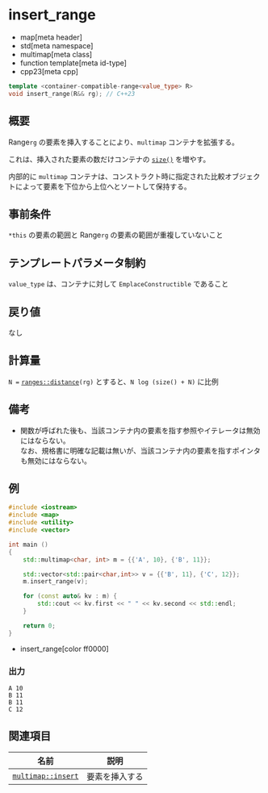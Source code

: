# insert_range
* map[meta header]
* std[meta namespace]
* multimap[meta class]
* function template[meta id-type]
* cpp23[meta cpp]

```cpp
template <container-compatible-range<value_type> R>
void insert_range(R&& rg); // C++23
```

## 概要
Range`rg` の要素を挿入することにより、`multimap` コンテナを拡張する。

これは、挿入された要素の数だけコンテナの [`size()`](size.md) を増やす。

内部的に `multimap` コンテナは、コンストラクト時に指定された比較オブジェクトによって要素を下位から上位へとソートして保持する。


## 事前条件
`*this` の要素の範囲と Range`rg` の要素の範囲が重複していないこと


## テンプレートパラメータ制約
`value_type` は、コンテナに対して `EmplaceConstructible` であること


## 戻り値
なし


## 計算量
`N =` [`ranges::distance`](../../iterator/ranges_distance.md)`(rg)` とすると、`N log (size() + N)` に比例


## 備考
- 関数が呼ばれた後も、当該コンテナ内の要素を指す参照やイテレータは無効にはならない。  
	なお、規格書に明確な記載は無いが、当該コンテナ内の要素を指すポインタも無効にはならない。


## 例
```cpp example
#include <iostream>
#include <map>
#include <utility>
#include <vector>

int main ()
{
    std::multimap<char, int> m = {{'A', 10}, {'B', 11}};

    std::vector<std::pair<char,int>> v = {{'B', 11}, {'C', 12}};
    m.insert_range(v);

    for (const auto& kv : m) {
        std::cout << kv.first << " " << kv.second << std::endl;
    }

    return 0;
}
```
* insert_range[color ff0000]

### 出力
```
A 10
B 11
B 11
C 12
```


## 関連項目

| 名前                                           | 説明                                       |
|------------------------------------------------|--------------------------------------------|
| [`multimap::insert`](insert.md)                | 要素を挿入する                          |
